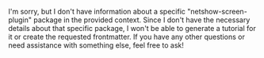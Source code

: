 I'm sorry, but I don't have information about a specific "netshow-screen-plugin" package in the provided context. Since I don't have the necessary details about that specific package, I won't be able to generate a tutorial for it or create the requested frontmatter. If you have any other questions or need assistance with something else, feel free to ask!